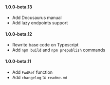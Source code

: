 
#### 1.0.0-beta.13

- Add Docusaurus manual
- Add lazy endpoints support

#### 1.0.0-beta.12

- Rewrite base code on Typescript
- Add `npm build` and `npm prepublish` commands

#### 1.0.0-beta.11

- Add `FwdRef` function
- Add `changelog` to `readme.md`
